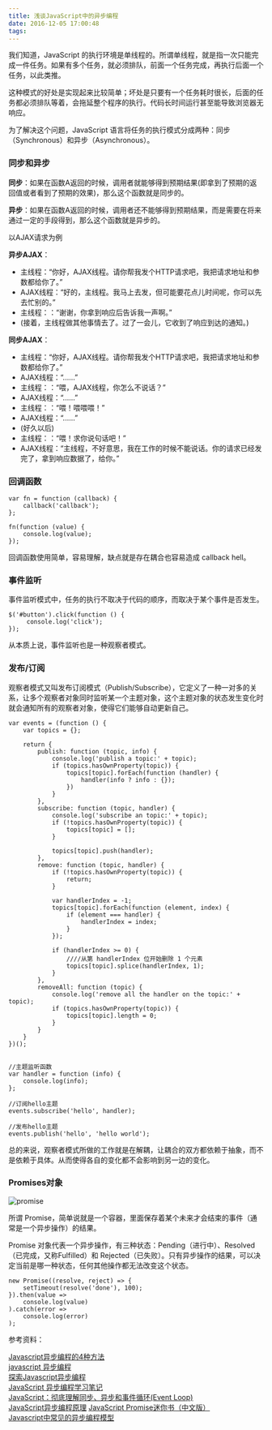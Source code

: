 ```yaml
---
title: 浅谈JavaScript中的异步编程
date: 2016-12-05 17:00:48
tags:
---
```



我们知道，JavaScript 的执行环境是单线程的。所谓单线程，就是指一次只能完成一件任务。如果有多个任务，就必须排队，前面一个任务完成，再执行后面一个任务，以此类推。

这种模式的好处是实现起来比较简单；坏处是只要有一个任务耗时很长，后面的任务都必须排队等着，会拖延整个程序的执行。代码长时间运行甚至能导致浏览器无响应。

为了解决这个问题，JavaScript 语言将任务的执行模式分成两种：同步（Synchronous）和异步（Asynchronous）。

### 同步和异步

**同步**：如果在函数A返回的时候，调用者就能够得到预期结果(即拿到了预期的返回值或者看到了预期的效果)，那么这个函数就是同步的。

**异步**：如果在函数A返回的时候，调用者还不能够得到预期结果，而是需要在将来通过一定的手段得到，那么这个函数就是异步的。

以AJAX请求为例

**异步AJAX**：

- 主线程：“你好，AJAX线程。请你帮我发个HTTP请求吧，我把请求地址和参数都给你了。”
- AJAX线程：“好的，主线程。我马上去发，但可能要花点儿时间呢，你可以先去忙别的。”
- 主线程：：“谢谢，你拿到响应后告诉我一声啊。”
- (接着，主线程做其他事情去了。过了一会儿，它收到了响应到达的通知。)

**同步AJAX**：

- 主线程：“你好，AJAX线程。请你帮我发个HTTP请求吧，我把请求地址和参数都给你了。”
- AJAX线程：“......”
- 主线程：：“喂，AJAX线程，你怎么不说话？”
- AJAX线程：“......”
- 主线程：：“喂！喂喂喂！”
- AJAX线程：“......”
- (好久以后)
- 主线程：：“喂！求你说句话吧！”
- AJAX线程：“主线程，不好意思，我在工作的时候不能说话。你的请求已经发完了，拿到响应数据了，给你。”


### 回调函数

	var fn = function (callback) {
	    callback('callback');
	};
	
	fn(function (value) {
	    console.log(value);
	});

回调函数使用简单，容易理解，缺点就是存在耦合也容易造成 callback hell。

### 事件监听

事件监听模式中，任务的执行不取决于代码的顺序，而取决于某个事件是否发生。

	$('#button').click(function () {
	     console.log('click');
	});
	
从本质上说，事件监听也是一种观察者模式。

### 发布/订阅

观察者模式又叫发布订阅模式（Publish/Subscribe），它定义了一种一对多的关系，让多个观察者对象同时监听某一个主题对象，这个主题对象的状态发生变化时就会通知所有的观察者对象，使得它们能够自动更新自己。

	var events = (function () {
	    var topics = {};
	
	    return {
	        publish: function (topic, info) {
	            console.log('publish a topic:' + topic);
	            if (topics.hasOwnProperty(topic)) {
	                topics[topic].forEach(function (handler) {
	                    handler(info ? info : {});
	                })
	            }
	        },
	        subscribe: function (topic, handler) {
	            console.log('subscribe an topic:' + topic);
	            if (!topics.hasOwnProperty(topic)) {
	                topics[topic] = [];
	            }
	
	            topics[topic].push(handler);
	        },
	        remove: function (topic, handler) {
	            if (!topics.hasOwnProperty(topic)) {
	                return;
	            }
	
	            var handlerIndex = -1;
	            topics[topic].forEach(function (element, index) {
	                if (element === handler) {
	                    handlerIndex = index;
	                }
	            });
	
	            if (handlerIndex >= 0) {
	                ////从第 handlerIndex 位开始删除 1 个元素
	                topics[topic].splice(handlerIndex, 1);
	            }
	        },
	        removeAll: function (topic) {
	            console.log('remove all the handler on the topic:' + topic);
	            if (topics.hasOwnProperty(topic)) {
	                topics[topic].length = 0;
	            }
	        }
	    }
	})();
	
	
	//主题监听函数
	var handler = function (info) {
	    console.log(info);
	};
	
	//订阅hello主题
	events.subscribe('hello', handler);
	
	//发布hello主题
	events.publish('hello', 'hello world');

总的来说，观察者模式所做的工作就是在解耦，让耦合的双方都依赖于抽象，而不是依赖于具体。从而使得各自的变化都不会影响到另一边的变化。

### Promises对象

![promise](http://liubin.org/promises-book/Ch1_WhatsPromises/img/promise-states.png)

所谓 Promise，简单说就是一个容器，里面保存着某个未来才会结束的事件（通常是一个异步操作）的结果。

Promise 对象代表一个异步操作，有三种状态：Pending（进行中）、Resolved（已完成，又称Fulfilled）和 Rejected（已失败）。只有异步操作的结果，可以决定当前是哪一种状态，任何其他操作都无法改变这个状态。

	new Promise((resolve, reject) => {
	    setTimeout(resolve('done'), 100);
	}).then(value =>
	    console.log(value)
	).catch(error =>
	    console.log(error)
	);

参考资料：

[Javascript异步编程的4种方法](http://www.ruanyifeng.com/blog/2012/12/asynchronous%EF%BC%BFjavascript.html)   
[javascript 异步编程](http://www.cnblogs.com/rubylouvre/archive/2011/03/14/1982699.html)  
[探索Javascript异步编程](https://my.oschina.net/taogang/blog/267707)    
[JavaScript 异步编程学习笔记](https://github.com/riskers/blog/issues/22)  
[JavaScript：彻底理解同步、异步和事件循环(Event Loop)](https://segmentfault.com/a/1190000004322358)  
[JavaScript异步编程原理](http://www.cnblogs.com/hustskyking/p/javascript-asynchronous-programming.html) 
[JavaScript Promise迷你书（中文版）](http://liubin.org/promises-book/)   
[Javascript中常见的异步编程模型](http://blog.gejiawen.com/2015/10/12/some-javascript-async-pattern/)  

